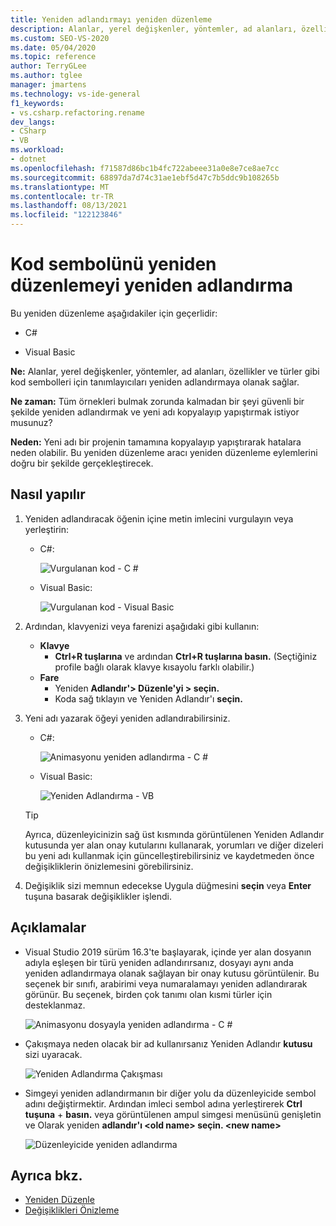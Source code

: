 ```yaml
---
title: Yeniden adlandırmayı yeniden düzenleme
description: Alanlar, yerel değişkenler, yöntemler, ad alanları, özellikler ve türler gibi kod sembollerinin tanımlayıcılarını yeniden adlandırmak için Yeniden Düzenleme Özelliğini kullanmayı öğrenin.
ms.custom: SEO-VS-2020
ms.date: 05/04/2020
ms.topic: reference
author: TerryGLee
ms.author: tglee
manager: jmartens
ms.technology: vs-ide-general
f1_keywords:
- vs.csharp.refactoring.rename
dev_langs:
- CSharp
- VB
ms.workload:
- dotnet
ms.openlocfilehash: f71587d86bc1b4fc722abeee31a0e8e7ce8ae7cc
ms.sourcegitcommit: 68897da7d74c31ae1ebf5d47c7b5ddc9b108265b
ms.translationtype: MT
ms.contentlocale: tr-TR
ms.lasthandoff: 08/13/2021
ms.locfileid: "122123846"
---
```

# <a name="rename-a-code-symbol-refactoring"></a>Kod sembolünü yeniden düzenlemeyi yeniden adlandırma

Bu yeniden düzenleme aşağıdakiler için geçerlidir:

- C#

- Visual Basic

**Ne:** Alanlar, yerel değişkenler, yöntemler, ad alanları, özellikler ve türler gibi kod sembolleri için tanımlayıcıları yeniden adlandırmaya olanak sağlar.

**Ne zaman:** Tüm örnekleri bulmak zorunda kalmadan bir şeyi güvenli bir şekilde yeniden adlandırmak ve yeni adı kopyalayıp yapıştırmak istiyor musunuz?

**Neden:** Yeni adı bir projenin tamamına kopyalayıp yapıştırarak hatalara neden olabilir. Bu yeniden düzenleme aracı yeniden düzenleme eylemlerini doğru bir şekilde gerçekleştirecek.

## <a name="how-to"></a>Nasıl yapılır

1. Yeniden adlandıracak öğenin içine metin imlecini vurgulayın veya yerleştirin:

   - C#:

       ![Vurgulanan kod - C #](media/rename-highlight-cs.png)

   - Visual Basic:

       ![Vurgulanan kod - Visual Basic](media/rename-highlight-vb.png)

2. Ardından, klavyenizi veya farenizi aşağıdaki gibi kullanın:

   - **Klavye**
      - **Ctrl+R tuşlarına** ve ardından **Ctrl+R tuşlarına basın.** (Seçtiğiniz profile bağlı olarak klavye kısayolu farklı olabilir.)
   - **Fare**
      - Yeniden **Adlandır'> Düzenle'yi > seçin.**
      - Koda sağ tıklayın ve Yeniden Adlandır'ı **seçin.**

3. Yeni adı yazarak öğeyi yeniden adlandırabilirsiniz.

   - C#:

      ![Animasyonu yeniden adlandırma - C #](media/rename-animated-cs.gif)

   - Visual Basic:

      ![Yeniden Adlandırma - VB](media/rename-rename-vb.png)

   > [!TIP]
   > Ayrıca, düzenleyicinizin sağ üst kısmında görüntülenen Yeniden Adlandır [](../../ide/preview-changes.md) kutusunda yer alan onay kutularını kullanarak,  yorumları ve diğer dizeleri bu yeni adı kullanmak için güncelleştirebilirsiniz ve kaydetmeden önce değişikliklerin önizlemesini görebilirsiniz.

4. Değişiklik sizi memnun edecekse Uygula düğmesini **seçin** veya **Enter** tuşuna basarak değişiklikler işlendi.

## <a name="remarks"></a>Açıklamalar

- Visual Studio 2019 sürüm 16.3'te başlayarak, içinde yer alan dosyanın adıyla eşleşen bir türü yeniden adlandırırsanız, dosyayı aynı anda yeniden adlandırmaya olanak sağlayan bir onay kutusu görüntülenir. Bu seçenek bir sınıfı, arabirimi veya numaralamayı yeniden adlandırarak görünür. Bu seçenek, birden çok tanımı olan kısmi türler için desteklanmaz.

   ![Animasyonu dosyayla yeniden adlandırma - C #](media/rename-with-file-animated-cs.gif)

- Çakışmaya neden olacak bir ad kullanırsanız Yeniden Adlandır **kutusu** sizi uyaracak.

   ![Yeniden Adlandırma Çakışması](media/rename-conflict-cs.png)

- Simgeyi yeniden adlandırmanın bir diğer yolu da düzenleyicide sembol adını değiştirmektir. Ardından imleci sembol adına yerleştirerek **Ctrl tuşuna** + **basın.** veya görüntülenen ampul simgesi menüsünü genişletin ve Olarak yeniden **adlandır'ı \<old name> seçin. \<new name>**

   ![Düzenleyicide yeniden adlandırma](media/rename-with-editor-cs.png)

## <a name="see-also"></a>Ayrıca bkz.

- [Yeniden Düzenle](../refactoring-in-visual-studio.md)
- [Değişiklikleri Önizleme](../../ide/preview-changes.md)
